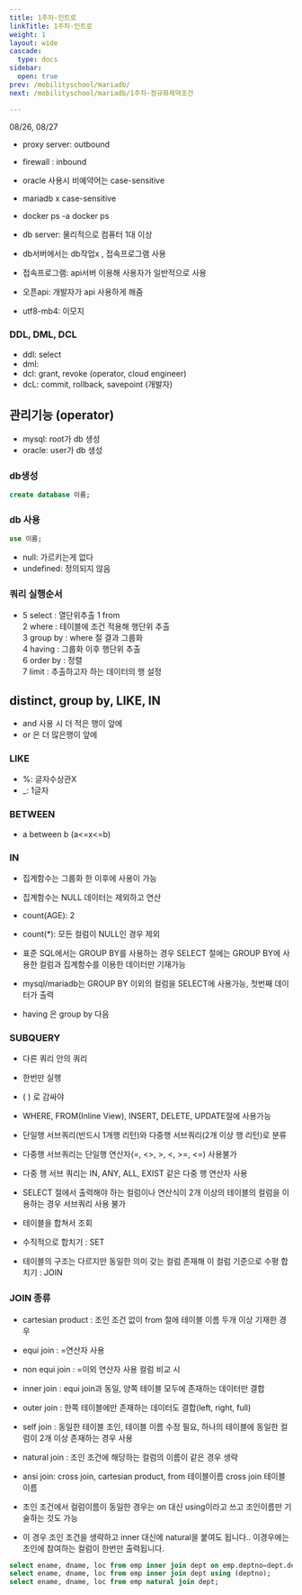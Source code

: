 ```yaml
---
title: 1주차-인트로
linkTitle: 1주차-인트로
weight: 1
layout: wide
cascade:
  type: docs
sidebar:
  open: true
prev: /mobilityschool/mariadb/
next: /mobilityschool/mariadb/1주차-정규화제약조건

---
```


08/26, 08/27

* proxy server: outbound
* firewall : inbound
* oracle 사용시 비예약어는 case-sensitive
* mariadb x case-sensitive

* docker ps -a docker ps
* db server: 물리적으로 컴퓨터 1대 이상
* db서버에서는 db작업x , 접속프로그램 사용
* 접속프로그램: api서버 이용해 사용자가 일반적으로 사용
* 오픈api: 개발자가 api 사용하게 해줌
* utf8-mb4: 이모지

### DDL, DML, DCL
* ddl: select
* dml:
* dcl: grant, revoke (operator, cloud engineer)
* dcL: commit, rollback, savepoint (개발자)

## 관리기능 (operator)

* mysql: root가 db 생성
* oracle: user가 db 생성

### db생성
```sql
create database 이름;
```

### db 사용
```sql
use 이름;
```

* null: 가르키는게 없다
* undefined: 정의되지 않음

### 쿼리 실행순서
* 5 select : 열단위추출
1 from <br>
2 where : 테이블에 조건 적용해 행단위 추출 <br>
3 group by : where 절 결과 그룹화 <br>
4 having : 그룹화 이후 행단위 추출 <br>
6 order by : 정렬 <br>
7 limit : 추출하고자 하는 데이터의 행 설정 <br>

## distinct, group by, LIKE, IN

* and 사용 시 더 적은 행이 앞에
* or 은 더 많은행이 앞에

### LIKE 
* %: 글자수상관X
* _: 1글자

### BETWEEN
* a between b (a<=x<=b)

### IN

* 집계함수는 그룹화 한 이후에 사용이 가능
* 집계함수는 NULL 데이터는 제외하고 연산
* count(AGE): 2
* count(*): 모든 컬럼이 NULL인 경우 제외
* 표준 SQL에서는 GROUP BY를 사용하는 경우 SELECT 절에는 GROUP BY에 사용한 컬럼과 집계함수를 이용한 데이터만 기재가능
* mysql/mariadb는 GROUP BY 이외의 컬럼을 SELECT에 사용가능, 첫번째 데이터가 출력

* having 은 group by 다음

### SUBQUERY
* 다른 쿼리 안의 쿼리
* 한번만 실행
* ( ) 로 감싸야
* WHERE, FROM(Inline View), INSERT, DELETE, UPDATE절에 사용가능
* 단일행 서브쿼리(반드시 1개행 리턴)와 다중행 서브쿼리(2개 이상 행 리턴)로 분류
* 다중행 서브쿼리는 단일행 연산자(=, <>, >, <, >=, <=) 사용불가
* 다중 행 서브 쿼리는 IN, ANY, ALL, EXIST 같은 다중 행 연산자 사용

* SELECT 절에서 출력해야 하는 컬럼이나 연산식이 2개 이상의 테이블의 컬럼을 이용하는 경우 서브쿼리 사용 불가

* 테이블을 합쳐서 조회
* 수직적으로 합치기 : SET
* 테이블의 구조는 다르지만 동일한 의미 갖는 컬럼 존재해 이 컬럼 기준으로 수평 합치기 : JOIN

### JOIN 종류
* cartesian product : 조인 조건 없이 from 절에 테이블 이름 두개 이상 기재한 경우
* equi join : =연산자 사용
* non equi join : =이외 연산자 사용 컬럼 비교 시
* inner join : equi join과 동일, 양쪽 테이블 모두에 존재하는 데이터만 결합
* outer join : 한쪽 테이블에만 존재하는 데이터도 결합(left, right, full)
* self join : 동일한 테이블 조인, 테이블 이름 수정 필요, 하나의 테이블에 동일한 컬럼이 2개 이상 존재하는 경우 사용
* natural join : 조인 조건에 해당하는 컬럼의 이름이 같은 경우 생략
* ansi join: cross join, cartesian product, from 테이블이름 cross join 테이블이름 <br>

* 조인 조건에서 컬럼이름이 동일한 경우는 on 대신 using이라고 쓰고 조인이름만 기술하는 것도 가능
* 이 경우 조인 조건을 생략하고 inner 대신에 natural을 붙여도 됩니다.. 이경우에는 조인에 참여하는 컬럼이 한번만 출력됩니다.
```sql
select ename, dname, loc from emp inner join dept on emp.deptno=dept.deptno;
select ename, dname, loc from emp inner join dept using (deptno);
select ename, dname, loc from emp natural join dept;
```